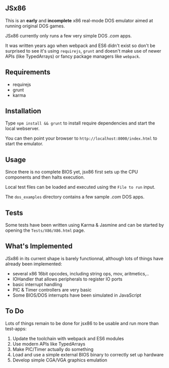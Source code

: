 JSx86
-----

This is an **early** and **incomplete** x86 real-mode DOS emulator aimed at running original DOS games.

JSx86 currently only runs a few very simple DOS *.com* apps.

It was written years ago when webpack and ES6 didn't exist so don't be surprised to see it's using `requirejs`, `grunt` and doesn't make use of newer APIs (like TypedArrays) or fancy package managers like `webpack`.

Requirements
------------

 - requirejs
 - grunt
 - karma

 Installation
 ------------

 Type `npm install && grunt` to install require dependencies and start the
 local webserver.

 You can then point your browser to `http://localhost:8000/index.html` to start the emulator.

Usage
-----

Since there is no complete BIOS yet, jsx86 first sets up the CPU components
and then halts execution.

Local test files can be loaded and executed using the `File to run` input.

The `dos_examples` directory contains a few sample *.com* DOS apps.

Tests
-----

Some tests have been written using Karma & Jasmine and can be started by opening the `Tests/X86/X86.html` page.

What's Implemented
------------------

JSx86 in its current shape is barely functionnal, although lots of things have already been implemented:

 - several x86 16bit opcodes, including string ops, mov, aritmetics,..
 - IOHandler that allows peripherals to register IO ports
 - basic interrupt handling
 - PIC & Timer controllers are very basic
 - Some BIOS/DOS interrupts have been simulated in JavaScript

 To Do
 -----

 Lots of things remain to be done for jsx86 to be usable and run more than test-apps:

  1. Update the toolchain with webpack and ES6 modules
  2. Use modern APIs like TypedArrays
  3. Make PIC/Timer actually do something
  4. Load and use a simple external BIOS binary to correctly set up hardware
  5. Develop simple CGA/VGA graphics emulation
